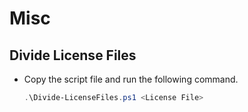 # Misc

## Divide License Files
- Copy the script file and run the following command.
  ```powershell
  .\Divide-LicenseFiles.ps1 <License File>
  ```